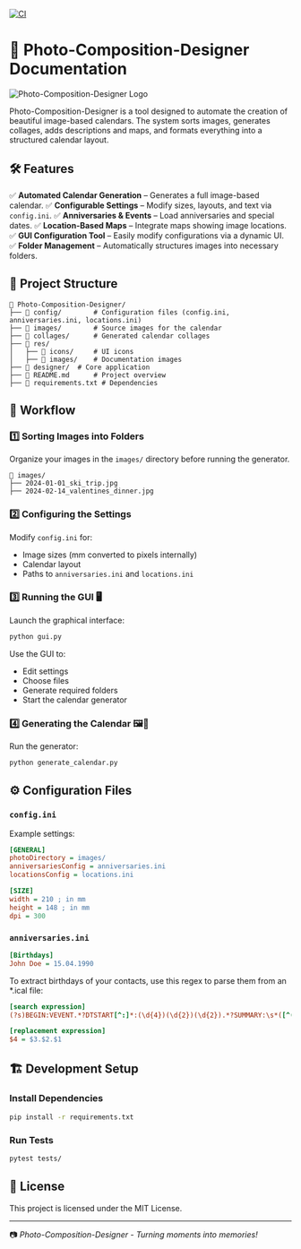 [![CI](https://github.com/pamagister/SnapCalendar/actions/workflows/main.yml/badge.svg)](https://github.com/pamagister/SnapCalendar/actions/workflows/main.yml)

# 📖 Photo-Composition-Designer Documentation

![Photo-Composition-Designer Logo](res/images/logo.png)

Photo-Composition-Designer is a tool designed to automate the creation of beautiful image-based calendars. The system sorts images, generates collages, adds descriptions and maps, and formats everything into a structured calendar layout.


## 🛠️ Features
✅ **Automated Calendar Generation** – Generates a full image-based calendar.
✅ **Configurable Settings** – Modify sizes, layouts, and text via `config.ini`.
✅ **Anniversaries & Events** – Load anniversaries and special dates.
✅ **Location-Based Maps** – Integrate maps showing image locations.
✅ **GUI Configuration Tool** – Easily modify configurations via a dynamic UI.
✅ **Folder Management** – Automatically structures images into necessary folders.

## 📂 Project Structure
```plaintext
📁 Photo-Composition-Designer/
├── 📁 config/        # Configuration files (config.ini, anniversaries.ini, locations.ini)
├── 📁 images/        # Source images for the calendar
├── 📁 collages/      # Generated calendar collages
├── 📁 res/
│   ├── 📁 icons/     # UI icons
│   ├── 📁 images/    # Documentation images
├── 📁 designer/  # Core application
├── 📄 README.md      # Project overview
├── 📄 requirements.txt # Dependencies
```

## 🔄 Workflow
### 1️⃣ **Sorting Images into Folders**
Organize your images in the `images/` directory before running the generator.
```plaintext
📁 images/
├── 2024-01-01_ski_trip.jpg
├── 2024-02-14_valentines_dinner.jpg
```

### 2️⃣ **Configuring the Settings**
Modify `config.ini` for:
- Image sizes (mm converted to pixels internally)
- Calendar layout
- Paths to `anniversaries.ini` and `locations.ini`

### 3️⃣ **Running the GUI** 🖥️
Launch the graphical interface:
```sh
python gui.py
```
Use the GUI to:
- Edit settings
- Choose files
- Generate required folders
- Start the calendar generator

### 4️⃣ **Generating the Calendar** 🖼️📅
Run the generator:
```sh
python generate_calendar.py
```

## ⚙️ Configuration Files
### `config.ini`
Example settings:
```ini
[GENERAL]
photoDirectory = images/
anniversariesConfig = anniversaries.ini
locationsConfig = locations.ini

[SIZE]
width = 210 ; in mm
height = 148 ; in mm
dpi = 300
```

### `anniversaries.ini`
```ini
[Birthdays]
John Doe = 15.04.1990
```

To extract birthdays of your contacts, use this regex to parse them from an *.ical file:
```ini
[search expression]
(?s)BEGIN:VEVENT.*?DTSTART[^:]*:(\d{4})(\d{2})(\d{2}).*?SUMMARY:\s*([^(\r\n]+)\s*\(\d{4}\).*?END:VEVENT

[replacement expression]
$4 = $3.$2.$1
```

## 🏗️ Development Setup
### Install Dependencies
```sh
pip install -r requirements.txt
```

### Run Tests
```sh
pytest tests/
```

## 📜 License
This project is licensed under the MIT License.

---

📷 _Photo-Composition-Designer - Turning moments into memories!_

